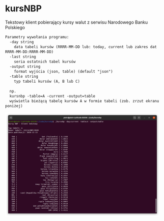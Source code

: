 # kursNBP
Tekstowy klient pobierający kursy walut z serwisu Narodowego Banku Polskiego

    Parametry wywołania programu:
      -day string
        data tabeli kursów (RRRR-MM-DD lub: today, current lub zakres dat RRRR-MM-DD:RRRR-MM-DD)
      -last string
        seria ostatnich tabel kursów
      -output string
        format wyjścia (json, table) (default "json")
      -table string
        typ tabeli kursów (A, B lub C)

      np. 
      kursnbp -table=A -current -output=table
      wyświetla bieżącą tabelę kursów A w formie tabeli (zob. zrzut ekranu poniżej)

![Screen](/doc/kursnbp.png)
